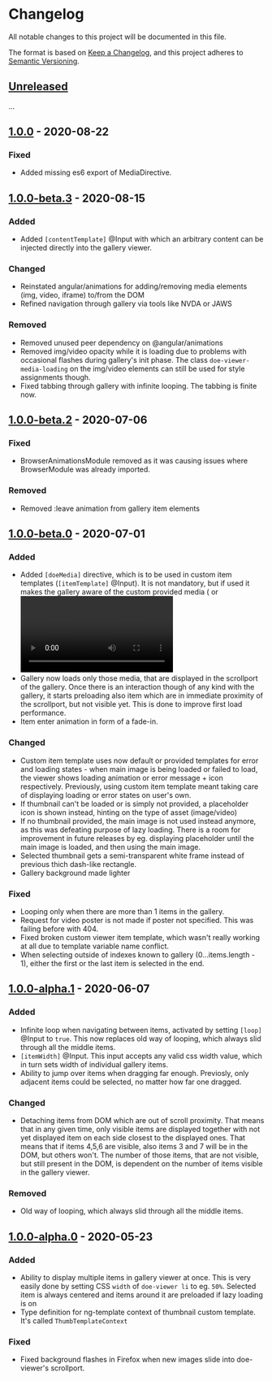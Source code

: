 # Changelog

All notable changes to this project will be documented in this file.

The format is based on [Keep a Changelog](https://keepachangelog.com/en/1.0.0/),
and this project adheres to [Semantic Versioning](https://semver.org/spec/v2.0.0.html).

## [Unreleased]

...

## [1.0.0] - 2020-08-22

### Fixed

- Added missing es6 export of MediaDirective.

## [1.0.0-beta.3] - 2020-08-15

### Added

- Added `[contentTemplate]` @Input with which an arbitrary content can be injected directly into the gallery viewer.

### Changed

- Reinstated angular/animations for adding/removing media elements (img, video, iframe) to/from the DOM
- Refined navigation through gallery via tools like NVDA or JAWS

### Removed

- Removed unused peer dependency on @angular/animations
- Removed img/video opacity while it is loading due to problems with occasional flashes during gallery's init phase. The class `doe-viewer-media-loading` on the img/video elements can still be used for style assignments though.
- Fixed tabbing through gallery with infinite looping. The tabbing is finite now.

## [1.0.0-beta.2] - 2020-07-06

### Fixed

- BrowserAnimationsModule removed as it was causing issues where BrowserModule was already imported.

### Removed

- Removed :leave animation from gallery item elements

## [1.0.0-beta.0] - 2020-07-01

### Added

- Added `[doeMedia]` directive, which is to be used in custom item templates (`[itemTemplate]` @Input). It is not mandatory, but if used it makes the gallery aware of the custom provided media (<img> or <video>), them failing or successfully loading in particular. Without it, the user is responsible for providing some kind of a loading animation and, if needed, reflect on failure to load media, himself.
- Gallery now loads only those media, that are displayed in the scrollport of the gallery. Once there is an interaction though of any kind with the gallery, it starts preloading also item which are in immediate proximity of the scrollport, but not visible yet. This is done to improve first load performance.
- Item enter animation in form of a fade-in.

### Changed

- Custom item template uses now default or provided templates for error and loading states - when main image is being loaded or failed to load, the viewer shows loading animation or error message + icon respectively. Previously, using custom item template meant taking care of displaying loading or error states on user's own.
- If thumbnail can't be loaded or is simply not provided, a placeholder icon is shown instead, hinting on the type of asset (image/video)
- If no thumbnail provided, the main image is not used instead anymore, as this was defeating purpose of lazy loading. There is a room for improvement in future releases by eg. displaying placeholder until the main image is loaded, and then using the main image.
- Selected thumbnail gets a semi-transparent white frame instead of previous thich dash-like rectangle.
- Gallery background made lighter

### Fixed

- Looping only when there are more than 1 items in the gallery.
- Request for video poster is not made if poster not specified. This was failing before with 404.
- Fixed broken custom viewer item template, which wasn't really working at all due to template variable name conflict.
- When selecting outside of indexes known to gallery (0...items.length - 1), either the first or the last item is selected in the end.

## [1.0.0-alpha.1] - 2020-06-07

### Added

- Infinite loop when navigating between items, activated by setting `[loop]` @Input to `true`. This now replaces old way of looping, which always slid through all the middle items.
- `[itemWidth]` @Input. This input accepts any valid css width value, which in turn sets width of individual gallery items.
- Ability to jump over items when dragging far enough. Previosly, only adjacent items could be selected, no matter how far one dragged.

### Changed

- Detaching items from DOM which are out of scroll proximity. That means that in any given time, only visible items are displayed together with not yet displayed item on each side closest to the displayed ones. That means that if items 4,5,6 are visible, also items 3 and 7 will be in the DOM, but others won't. The number of those items, that are not visible, but still present in the DOM, is dependent on the number of items visible in the gallery viewer.

### Removed

- Old way of looping, which always slid through all the middle items.

## [1.0.0-alpha.0] - 2020-05-23

### Added

- Ability to display multiple items in gallery viewer at once. This is very easily done by setting CSS `width` of `doe-viewer li` to eg. `50%`. Selected item is always centered and items around it are preloaded if lazy loading is on
- Type definition for ng-template context of thumbnail custom template. It's called `ThumbTemplateContext`

### Fixed

- Fixed background flashes in Firefox when new images slide into doe-viewer's scrollport.

[unreleased]: https://github.com/daelmaak/ngx-doe-gallery/compare/v1.0.0...HEAD
[1.0.0]: https://github.com/daelmaak/ngx-doe-gallery/compare/v1.0.0-beta.3...v1.0.0
[1.0.0-beta.3]: https://github.com/daelmaak/ngx-doe-gallery/compare/v1.0.0-beta.2...v1.0.0-beta.3
[1.0.0-beta.2]: https://github.com/daelmaak/ngx-doe-gallery/compare/v1.0.0-beta.0...v1.0.0-beta.2
[1.0.0-beta.0]: https://github.com/daelmaak/ngx-doe-gallery/compare/v1.0.0-alpha.1...v1.0.0-beta.0
[1.0.0-alpha.1]: https://github.com/daelmaak/ngx-doe-gallery/compare/v1.0.0-alpha.0...v1.0.0-alpha.1
[1.0.0-alpha.0]: https://github.com/daelmaak/ngx-doe-gallery/compare/v0.1.0-alpha.6...v1.0.0-alpha.0
